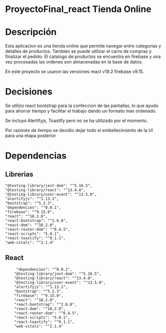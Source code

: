 # ProyectoFinal_react Tienda Online

# Descripción

Esta aplicacion es una tienda online que permite navegar entre categorias y detalles de productos. Tambien se puede utilizar el carro de compras y finalizar el pedido.
El catalogo de productos se encuentra en firebase y una vez procesadas las ordenes son almacenadas en la base de datos.

En este proyecto  se usaron las versiones react v18.2 firebase v9.15.

# Decisiones

Se utilizo react bootstrap para la confeccion de las pantallas, lo que ayudo para ahorrar tiempo y facilitar el trabajo dando un formato mas ordenado.

Se incluyo Alertifyjs, Toastify pero no se ha utilizado por el momento.

Por razones de tiempo se decidio dejar todo el embellecimiento de la UI para una etapa posterior



# Dependencias 

## Librerias
    "@testing-library/jest-dom": "^5.16.5",
    "@testing-library/react": "^13.4.0",
    "@testing-library/user-event": "^13.5.0",
    "alertifyjs": "^1.13.1",
    "bootstrap": "^5.2.3",
    "dependencies": "^0.0.1",
    "firebase": "^9.15.0",
    "react": "^18.2.0",
    "react-bootstrap": "^2.6.0",
    "react-dom": "^18.2.0",
    "react-router-dom": "^6.4.5",
    "react-scripts": "5.0.1",
    "react-toastify": "^9.1.1",
    "web-vitals": "^2.1.4"
    
 ## React
         "dependencies": "^0.0.1",
        "@testing-library/jest-dom": "^5.16.5",
        "@testing-library/react": "^13.4.0",
        "@testing-library/user-event": "^13.5.0",
        "alertifyjs": "^1.13.1",
        "bootstrap": "^5.2.3",
        "firebase": "^9.15.0",
        "react": "^18.2.0",
        "react-bootstrap": "^2.6.0",
        "react-dom": "^18.2.0",
        "react-router-dom": "^6.4.5",
        "react-scripts": "5.0.1",
        "react-toastify": "^9.1.1",
        "web-vitals": "^2.1.4"
    

